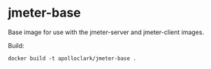 # jmeter-base

Base image for use with the jmeter-server and jmeter-client images.

Build:
```shell
docker build -t apolloclark/jmeter-base .
```